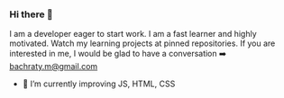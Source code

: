 ### Hi there 👋

I am a developer eager to start work. I am a fast learner and highly motivated.
Watch my learning projects at pinned repositories.
If you are interested in me, I would be glad to have a conversation :arrow_right: bachraty.m@gmail.com


- 🌱 I’m currently improving JS, HTML, CSS

